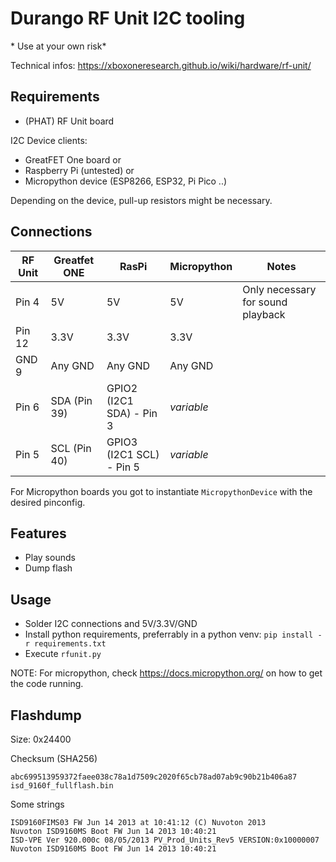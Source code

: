 # Durango RF Unit I2C tooling

<Warning>
* Use at your own risk*
</Warning>

Technical infos: <https://xboxoneresearch.github.io/wiki/hardware/rf-unit/>

## Requirements

- (PHAT) RF Unit board

I2C Device clients:
- GreatFET One board
or
- Raspberry Pi (untested)
or
- Micropython device (ESP8266, ESP32, Pi Pico ..)

Depending on the device, pull-up resistors might be necessary.

## Connections

| RF Unit | Greatfet ONE | RasPi                    | Micropython     | Notes                             |
| ------- | ------------ | ------------------------ |-----------------| ----------------------------------|
| Pin 4   | 5V           | 5V                       | 5V              | Only necessary for sound playback |
| Pin 12  | 3.3V         | 3.3V                     | 3.3V            |                                   |
| GND 9   | Any GND      | Any GND                  | Any GND         |                                   |
| Pin 6   | SDA (Pin 39) | GPIO2 (I2C1 SDA) - Pin 3 | *variable*      |                                   |
| Pin 5   | SCL (Pin 40) | GPIO3 (I2C1 SCL) - Pin 5 | *variable*      |                                   |


For Micropython boards you got to instantiate `MicropythonDevice` with the desired pinconfig.

## Features

- Play sounds
- Dump flash

## Usage

- Solder I2C connections and 5V/3.3V/GND
- Install python requirements, preferrably in a python venv: `pip install -r requirements.txt`
- Execute `rfunit.py`

NOTE: For micropython, check <https://docs.micropython.org/> on how to get the code running.

## Flashdump

Size: 0x24400

Checksum (SHA256)
```
abc699513959372faee038c78a1d7509c2020f65cb78ad07ab9c90b21b406a87  isd_9160f_fullflash.bin
```

Some strings
```
ISD9160FIMS03 FW Jun 14 2013 at 10:41:12 (C) Nuvoton 2013
Nuvoton ISD9160MS Boot FW Jun 14 2013 10:40:21 
ISD-VPE Ver 920.000c 08/05/2013 PV_Prod_Units_Rev5 VERSION:0x10000007
Nuvoton ISD9160MS Boot FW Jun 14 2013 10:40:21 
```
